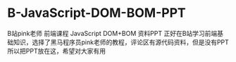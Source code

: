 # B-JavaScript-DOM-BOM-PPT
B站pink老师 前端课程 JavaScript DOM+BOM 资料PPT
正好在B站学习前端基础知识，选择了黑马程序员pink老师的教程，评论区有源代码资料，但是没有PPT
所以把PPT放在这，希望对大家有用

